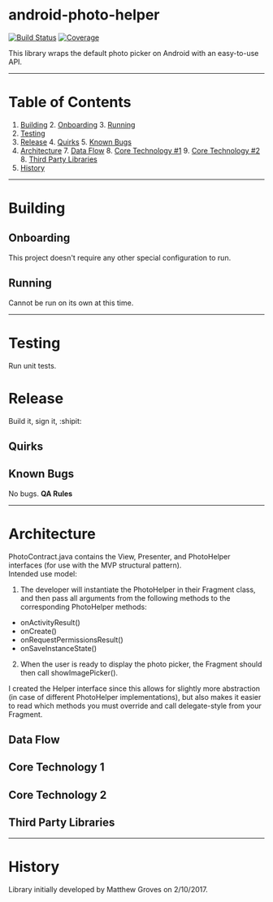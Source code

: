 # android-photo-helper

 <!-- Replace the 2 instances of "ios-template" in each of the links below with
      the name of your project in Jenkins. -->
[![Build Status](http://ci.intrepid.io:8080/buildStatus/icon?job=android-photo-helper)](http://ci.intrepid.io:8080/job/android-photo-helper/)
[![Coverage](http://ci.intrepid.io:9913/jenkins/cobertura/android-photo-helper/)](http://ci.intrepid.io:8080/job/android-photo-helper/cobertura/)

This library wraps the default photo picker on Android with an easy-to-use API.
___
# Table of Contents

1. [Building](#building)
	2. [Onboarding](#onboarding)
	3. [Running](#running)
2. [Testing](#testing)
3. [Release](#release)
	4. [Quirks](#quirks)
	5. [Known Bugs](#known-bugs)
6. [Architecture](#architecture)
	7. [Data Flow](#data-flow)
	8. [Core Technology #1](#core-technology-1)
	9. [Core Technology #2](#core-technology-2)
	8. [Third Party Libraries](#third-party-libraries)
9. [History](#history)

___

# Building
## Onboarding
This project doesn't require any other special configuration to run.

## Running
Cannot be run on its own at this time.
___

# Testing
Run unit tests.

# Release
Build it, sign it, :shipit:

## Quirks

## Known Bugs
No bugs. **QA Rules**
___

# Architecture
PhotoContract.java contains the View, Presenter, and PhotoHelper interfaces (for use with the MVP structural pattern).<br/>
Intended use model:<br/>
1. The developer will instantiate the PhotoHelper in their Fragment class, and then pass all arguments from the following methods to the corresponding PhotoHelper methods:
 - onActivityResult()
 - onCreate()
 - onRequestPermissionsResult()
 - onSaveInstanceState()<br/>


2. When the user is ready to display the photo picker, the Fragment should then call showImagePicker().

I created the Helper interface since this allows for slightly more abstraction (in case of different PhotoHelper implementations), but also makes it easier to read which methods you must override and call delegate-style from your Fragment.

## Data Flow
## Core Technology 1
## Core Technology 2
## Third Party Libraries
___

# History
Library initially developed by Matthew Groves on 2/10/2017.
